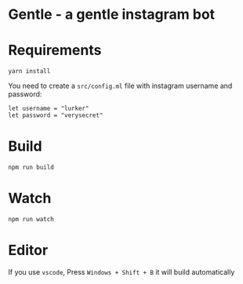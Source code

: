 # Gentle - a gentle instagram bot

# Requirements

```
yarn install
```

You need to create a `src/config.ml` file with instagram username and password:
```
let username = "lurker"
let password = "verysecret"
```

# Build
```
npm run build
```

# Watch

```
npm run watch
```


# Editor
If you use `vscode`, Press `Windows + Shift + B` it will build automatically
